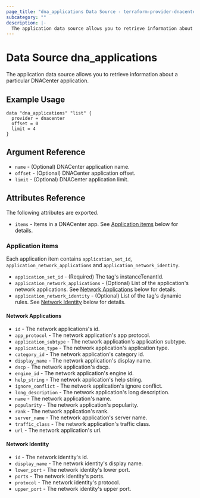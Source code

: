 ```yaml
---
page_title: "dna_applications Data Source - terraform-provider-dnacenter"
subcategory: ""
description: |-
  The application data source allows you to retrieve information about a particular DNACenter application.
---
```


# Data Source dna_applications

The application data source allows you to retrieve information about a particular DNACenter application.

## Example Usage

```hcl
data "dna_applications" "list" {
  provider = dnacenter
  offset = 0
  limit = 4
}
```

## Argument Reference

- `name` - (Optional) DNACenter application name.
- `offset` - (Optional) DNACenter application offset.
- `limit` - (Optional) DNACenter application limit.

## Attributes Reference

The following attributes are exported.

- `items` - Items in a DNACenter app. See [Application items](#application-items) below for details.

### Application items

Each application item contains `application_set_id`, `application_network_applications` and `application_network_identity`.

- `application_set_id` - (Required) The tag's instanceTenantId.
- `application_network_applications` - (Optional) List of the application's network applications. See [Network Applications](#network-applications) below for details.
- `application_network_identity` - (Optional) List of the tag's dynamic rules. See [Network Identity](#network-identity) below for details.

#### Network Applications

- `id` - The network applications's id.
- `app_protocol` - The network application's app protocol.
- `application_subtype` - The network application's application subtype.
- `application_type` - The network application's application type.
- `category_id` - The network application's category id.
- `display_name` - The network application's display name.
- `dscp` - The network application's dscp.
- `engine_id` - The network application's engine id.
- `help_string` - The network application's help string.
- `ignore_conflict` - The network application's ignore conflict.
- `long_description` - The network application's long description.
- `name` - The network application's name.
- `popularity` - The network application's popularity.
- `rank` - The network application's rank.
- `server_name` - The network application's server name.
- `traffic_class` - The network application's traffic class.
- `url` - The network application's url.

#### Network Identity

- `id` - The network identity's id.
- `display_name` - The network identity's display name.
- `lower_port` - The network identity's lower port.
- `ports` - The network identity's ports.
- `protocol` - The network identity's protocol.
- `upper_port` - The network identity's upper port.

